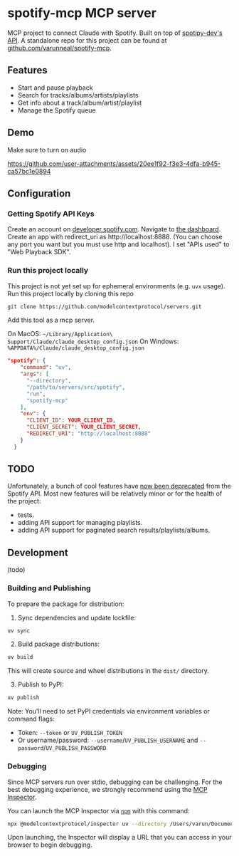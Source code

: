 # spotify-mcp MCP server

MCP project to connect Claude with Spotify. Built on top of [spotipy-dev's API](https://github.com/spotipy-dev/spotipy/tree/2.24.0).
A standalone repo for this project can be found at [github.com/varunneal/spotify-mcp](https://github.com/varunneal/spotify-mcp).

## Features
- Start and pause playback
- Search for tracks/albums/artists/playlists
- Get info about a track/album/artist/playlist
- Manage the Spotify queue

## Demo

Make sure to turn on audio

https://github.com/user-attachments/assets/20ee1f92-f3e3-4dfa-b945-ca57bc1e0894


## Configuration

### Getting Spotify API Keys
Create an account on [developer.spotify.com](https://developer.spotify.com/). Navigate to [the dashboard](https://developer.spotify.com/dashboard). 
Create an app with redirect_uri as http://localhost:8888. (You can choose any port you want but you must use http and localhost). 
I set "APIs used" to "Web Playback SDK".

### Run this project locally
This project is not yet set up for ephemeral environments (e.g. `uvx` usage). 
Run this project locally by cloning this repo

```bash
git clone https://github.com/modelcontextprotocol/servers.git
```

Add this tool as a mcp server.

On MacOS: `~/Library/Application\ Support/Claude/claude_desktop_config.json`
On Windows: `%APPDATA%/Claude/claude_desktop_config.json`


  ```json
  "spotify": {
      "command": "uv",
      "args": [
        "--directory",
        "/path/to/servers/src/spotify",
        "run",
        "spotify-mcp"
      ],
      "env": {
        "CLIENT_ID": YOUR_CLIENT_ID,
        "CLIENT_SECRET": YOUR_CLIENT_SECRET,
        "REDIRECT_URI": "http://localhost:8888"
      }
    }
  ```

## TODO

Unfortunately, a bunch of cool features have [now been deprecated](https://techcrunch.com/2024/11/27/spotify-cuts-developer-access-to-several-of-its-recommendation-features/) 
from the Spotify API. Most new features will be relatively minor or for the health of the project:
- tests.
- adding API support for managing playlists.
- adding API support for paginated search results/playlists/albums.

## Development

(todo)

### Building and Publishing

To prepare the package for distribution:

1. Sync dependencies and update lockfile:
```bash
uv sync
```

2. Build package distributions:
```bash
uv build
```

This will create source and wheel distributions in the `dist/` directory.

3. Publish to PyPI:
```bash
uv publish
```

Note: You'll need to set PyPI credentials via environment variables or command flags:
- Token: `--token` or `UV_PUBLISH_TOKEN`
- Or username/password: `--username`/`UV_PUBLISH_USERNAME` and `--password`/`UV_PUBLISH_PASSWORD`

### Debugging

Since MCP servers run over stdio, debugging can be challenging. For the best debugging
experience, we strongly recommend using the [MCP Inspector](https://github.com/modelcontextprotocol/inspector).


You can launch the MCP Inspector via [`npm`](https://docs.npmjs.com/downloading-and-installing-node-js-and-npm) with this command:

```bash
npx @modelcontextprotocol/inspector uv --directory /Users/varun/Documents/Python/spotify_mcp run spotify-mcp
```


Upon launching, the Inspector will display a URL that you can access in your browser to begin debugging.
